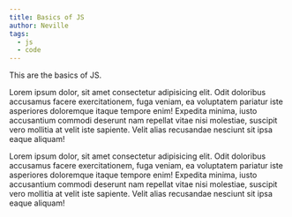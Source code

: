 ```yaml
---
title: Basics of JS
author: Neville
tags: 
  - js
  - code
---
```


This are the basics of JS.

Lorem ipsum dolor, sit amet consectetur adipisicing elit. Odit doloribus accusamus facere exercitationem, fuga veniam, ea voluptatem pariatur iste asperiores doloremque itaque tempore enim! Expedita minima, iusto accusantium commodi deserunt nam repellat vitae nisi molestiae, suscipit vero mollitia at velit iste sapiente. Velit alias recusandae nesciunt sit ipsa eaque aliquam!

Lorem ipsum dolor, sit amet consectetur adipisicing elit. Odit doloribus accusamus facere exercitationem, fuga veniam, ea voluptatem pariatur iste asperiores doloremque itaque tempore enim! Expedita minima, iusto accusantium commodi deserunt nam repellat vitae nisi molestiae, suscipit vero mollitia at velit iste sapiente. Velit alias recusandae nesciunt sit ipsa eaque aliquam!